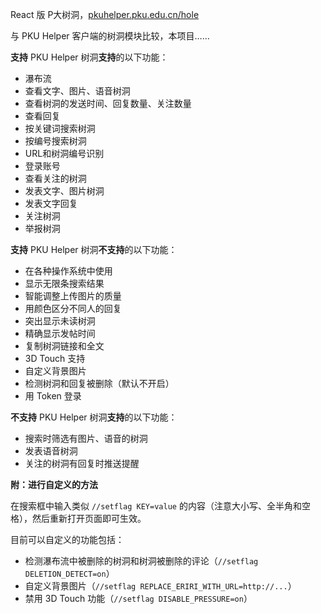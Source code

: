 React 版 P大树洞，[pkuhelper.pku.edu.cn/hole](http://pkuhelper.pku.edu.cn/hole/)

与 PKU Helper 客户端的树洞模块比较，本项目……

**支持** PKU Helper 树洞**支持**的以下功能：

- 瀑布流
- 查看文字、图片、语音树洞
- 查看树洞的发送时间、回复数量、关注数量
- 查看回复
- 按关键词搜索树洞
- 按编号搜索树洞
- URL和树洞编号识别
- 登录账号
- 查看关注的树洞
- 发表文字、图片树洞
- 发表文字回复
- 关注树洞
- 举报树洞

**支持** PKU Helper 树洞**不支持**的以下功能：

- 在各种操作系统中使用
- 显示无限条搜索结果
- 智能调整上传图片的质量
- 用颜色区分不同人的回复
- 突出显示未读树洞
- 精确显示发帖时间
- 复制树洞链接和全文
- 3D Touch 支持
- 自定义背景图片
- 检测树洞和回复被删除（默认不开启）
- 用 Token 登录

**不支持** PKU Helper 树洞**支持**的以下功能：

- 搜索时筛选有图片、语音的树洞
- 发表语音树洞
- 关注的树洞有回复时推送提醒

**附：进行自定义的方法**

在搜索框中输入类似 `//setflag KEY=value` 的内容（注意大小写、全半角和空格），然后重新打开页面即可生效。

目前可以自定义的功能包括：

- 检测瀑布流中被删除的树洞和树洞被删除的评论（`//setflag DELETION_DETECT=on`）
- 自定义背景图片（`//setflag REPLACE_ERIRI_WITH_URL=http://...`）
- 禁用 3D Touch 功能（`//setflag DISABLE_PRESSURE=on`）